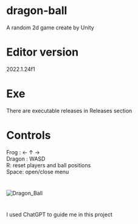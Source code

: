 # dragon-ball
 A random 2d game create by Unity

# Editor version
 2022.1.24f1

# Exe
 There are executable releases in Releases section
# Controls
Frog : ← ↑ →<br>
Dragon : WASD<br>
R: reset players and ball positions<br>
Space: open/close menu
# 
![Dragon_Ball](https://github.com/user-attachments/assets/f6bc7390-2f32-4230-8a12-dbeafc6a6005)

#
I used ChatGPT to guide me in this project
 

